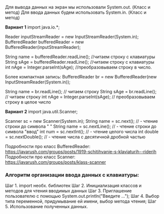 Для вывода данных на экран мы использовали System.out. (Класс и метод)
Для ввода данных будем использовать System.in. (Класс и метод)

**Вариант 1**
import java.io.*;

Reader inputStreamReader = new InputStreamReader(System.in);
BufferedReader bufferedReader = new BufferedReader(inputStreamReader);

String name = bufferedReader.readLine(); //читаем строку с клавиатуры
String sAge = bufferedReader.readLine(); //читаем строку с клавиатуры
int nAge = Integer.parseInt(sAge); //преобразовываем строку в число.

Более компактная запись:
BufferedReader br = new BufferedReader(new InputStreamReader(System.in));

String name = br.readLine(); // читаем строку
String sAge = br.readLine(); // читаем строку
int nAge = Integer.parseInt(sAge); // преобразовываем строку в целое число

**Вариант 2**
import java.util.Scanner;

Scanner sc = new Scanner(System.in);
String name = sc.next(); // - чтение строки до символа " "
String name = sc.nextLine(); // - чтение строки до символа "ввод"
int num = sc.nextInt(); // - чтение целого числа
int double = sc.nextDouble(); // - чтение числа c десятичной дробной частью

Подробности про класс BufferedReader: https://javarush.com/groups/posts/1919-schitihvanie-s-klaviaturih--riderih
Подробности про класс Scanner: https://javarush.com/groups/posts/klass-scanner



### Алгоритм организации ввода данных с клавиатуры:
Шаг 1. import необх. библиотек
Шаг 2. Инициализация классов и методов для чтения вводимых данных
Шаг 3. Приглашение пользователю с помощью System.out.println("Введите ...");
Шаг 4. Выбор типа переменной, придумывание ей имени, выбор метода чтения;
Шаг 5. Использование полученных данных.
